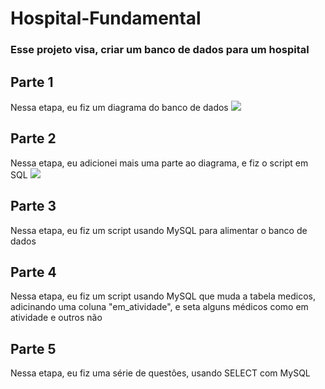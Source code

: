 # Hospital-Fundamental
### Esse projeto visa, criar um banco de dados para um hospital
## Parte 1
Nessa etapa, eu fiz um diagrama do banco de dados
<img src="https://i.postimg.cc/dthNxgjj/Diagrama-Hospital.png"/>

## Parte 2
Nessa etapa, eu adicionei mais uma parte ao diagrama, e fiz o script em SQL
<img src="https://i.postimg.cc/nr4DwgVK/Hospital-Diagram2.png"/>

## Parte 3
Nessa etapa, eu fiz um script usando MySQL para alimentar o banco de dados

## Parte 4
Nessa etapa, eu fiz um script usando MySQL que muda a tabela medicos, adicinando uma coluna "em_atividade", e seta alguns médicos como em atividade e outros não

## Parte 5
Nessa etapa, eu fiz uma série de questôes, usando SELECT com MySQL
